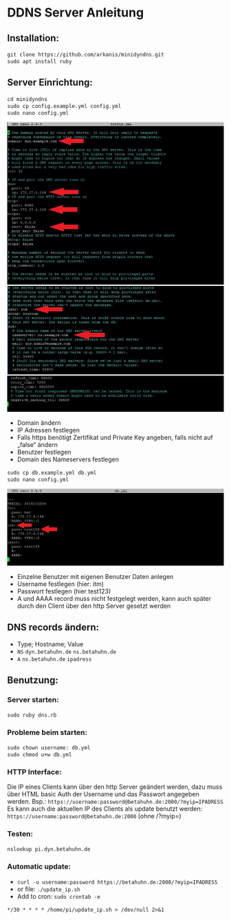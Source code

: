 # DDNS Server Anleitung

## Installation:

```
git clone https://github.com/arkanis/minidyndns.git
sudo apt install ruby
```

## Server Einrichtung:
```
cd minidyndns
sudo cp config.example.yml config.yml
sudo nano config.yml
```
![Image](image1.jpg)
![Image](image2.jpg)
![Image](image3.jpg)

- Domain ändern
-	IP Adressen festlegen 
-	Falls https benötigt Zertifikat und Private Key angeben, falls nicht auf „false“ ändern
-	Benutzer festlegen
-	Domain des Nameservers festlegen

```
sudo cp db.example.yml db.yml
sudo nano config.yml
```
![Image](image4.jpg)
-	Einzelne Benutzer mit eigenen Benutzer Daten anlegen
-	Username festlegen (hier: itm)
-	Passwort festlegen (hier test123)
-	A und AAAA record muss nicht festgelegt werden, kann auch später durch den Client über den http Server gesetzt werden

## DNS records ändern:
- Type;  Hostname; Value
- `NS` `dyn.betahuhn.de` `ns.betahuhn.de`
- `A`  `ns.betahuhn.de` `ipadress`

## Benutzung:
### Server starten:
`sudo ruby dns.rb`
### Probleme beim starten:
```
sudo chown username: db.yml
sudo chmod u+w db.yml
```
### HTTP Interface:
Die IP eines Clients kann über den http Server geändert werden, dazu muss über HTML basic Auth der Username und das Passwort angegeben werden. Bsp.:
`https://username:password@betahuhn.de:2000/?myip=IPADRESS`
Es kann auch die aktuellen IP des Clients als update benutzt werden:
`https://username:password@betahuhn.de:2000` (ohne /?myip=)

### Testen:
`nslookup pi.dyn.betahuhn.de`

### Automatic update:
- `curl -u username:password https://betahuhn.de:2000/?myip=IPADRESS`
- or file: `./update_ip.sh`
- Add to cron: `sudo crontab -e`
```
*/30 * * * * /home/pi/update_ip.sh > /dev/null 2>&1
```

